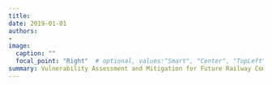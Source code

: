 ```yaml
---
title: 
date: 2019-01-01
authors:
- 
image: 
  caption: ""
  focal_point: "Right"  # optional, values:"Smart", "Center", "TopLeft", "Top", "TopRight", "Left", "Right", "BottomLeft", "Bottom", "BottomRight"
summary: Vulnerability Assessment and Mitigation for Future Railway Communication (5G-VARAIL)
---
```

